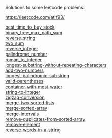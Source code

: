 Solutions to some leetcode problems.

https://leetcode.com/atif93/

[best_time_to_buy_stock](https://leetcode.com/problems/best-time-to-buy-and-sell-stock) <br>
[binary_tree_max_path_sum](https://leetcode.com/problems/binary-tree-maximum-path-sum) <br>
[reverse_string](https://leetcode.com/problems/reverse-string) <br>
[two_sum](https://leetcode.com/problems/two-sum) <br>
[reverse_integer](https://leetcode.com/problems/reverse-integer) <br>
[palindrome_number](https://leetcode.com/problems/palindrome-number) <br>
[roman_to_integer](https://leetcode.com/problems/roman-to-integer) <br>
[longest-substring-without-repeating-characters](https://leetcode.com/problems/longest-substring-without-repeating-characters) <br>
[add-two-numbers](https://leetcode.com/problems/add-two-numbers) <br>
[longest-palindromic-substring](https://leetcode.com/problems/longest-palindromic-substring) <br>
[valid-parentheses](https://leetcode.com/problems/valid-parentheses) <br>
[container-with-most-water](https://leetcode.com/problems/container-with-most-water) <br>
[string-to-integer](https://leetcode.com/problems/string-to-integer) <br>
[zigzag-conversion](https://leetcode.com/problems/zigzag-conversion) <br>
[merge-two-sorted-lists](https://leetcode.com/problems/merge-two-sorted-lists) <br>
[merge-sorted-array](https://leetcode.com/problems/merge-sorted-array) <br>
[merge-intervals](https://leetcode.com/problems/merge-intervals/) <br>
[remove-duplicates-from-sorted-array](https://leetcode.com/problems/remove-duplicates-from-sorted-array/) <br>
[remove-element](https://leetcode.com/problems/remove-element/) <br>
[reverse-words-in-a-string](https://leetcode.com/problems/reverse-words-in-a-string/) <br>